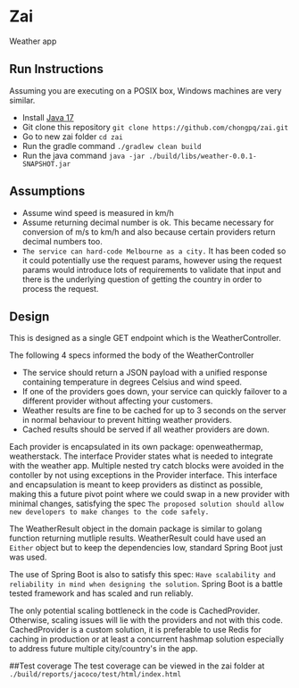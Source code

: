 # Zai
Weather app

## Run Instructions

Assuming you are executing on a POSIX box, Windows machines are very similar.
* Install [Java 17](http://www.oracle.com/technetwork/java/javase/downloads/index.html)
* Git clone this repository ```git clone https://github.com/chongpq/zai.git```
* Go to new zai folder ```cd zai```
* Run the gradle command ```./gradlew clean build```
* Run the java command ```java -jar ./build/libs/weather-0.0.1-SNAPSHOT.jar```

## Assumptions
* Assume wind speed is measured in km/h
* Assume returning decimal number is ok. This became necessary for conversion of m/s to km/h and also because certain providers return decimal numbers too.
* ```The service can hard-code Melbourne as a city.``` It has been coded so it could potentially use the request params, however using the request params would introduce lots of requirements to validate that input and there is the underlying question of getting the country in order to process the request.

## Design
This is designed as a single GET endpoint which is the WeatherController.

The following 4 specs informed the body of the WeatherController
* The service should return a JSON payload with a unified response containing temperature in degrees Celsius and wind speed.
* If one of the providers goes down, your service can quickly failover to a different provider without affecting your customers.
* Weather results are fine to be cached for up to 3 seconds on the server in normal behaviour to prevent hitting weather providers.
* Cached results should be served if all weather providers are down.

Each provider is encapsulated in its own package: openweathermap, weatherstack. The interface Provider states what is needed to integrate with the weather app. Multiple nested try catch blocks were avoided in the contoller by not using exceptions in the Provider interface. This interface and encapsulation is meant to keep providers as distinct as possible, making this a future pivot point where we could swap in a new provider with minimal changes, satisfying the spec ```The proposed solution should allow new developers to make changes to the code safely.```

The WeatherResult object in the domain package is similar to golang function returning mutliple results. WeatherResult could have used an ```Either``` object but to keep the dependencies low, standard Spring Boot just was used.

The use of Spring Boot is also to satisfy this spec: ```Have scalability and reliability in mind when designing the solution```. Spring Boot is a battle tested framework and has scaled and run reliably. 

The only potential scaling bottleneck in the code is CachedProvider. Otherwise, scaling issues will lie with the providers and not with this code. CachedProvider is a custom solution, it is preferable to use Redis for caching in production or at least a concurrent hashmap solution especially to address future multiple city/country's in the app.

##Test coverage
The test coverage can be viewed in the zai folder at ```./build/reports/jacoco/test/html/index.html```